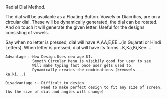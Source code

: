 Radial Dial Method.

The dial will be available as a Floating Button.
Vowels or Diacritics, are on a circular dial. 
These will be dynamically generated, the dial can be rotated. And on touch it will generate the given letter.
Useful for the designs consisting of vowels.

Say when no letter is pressed, dial will have A,AA,E,EE...(in Gujarati or Hindi Letters).
When letter is pressed, dial will have its forms...K,Ka,Ki,Kee....

	Advantage :-New Design.Uses new age UI.
				Smooth Circular Menu is visibily good for user to see.
				Will make typing fast once user gets used to.
				Dynamically creates the combinations.(k+vowels----ka,ki...)
				
	Disadvantage :- Difficult to design.
				    Need to make perfect design to fit any size of screen.(As the size of dial and angles will change)
				
